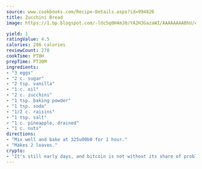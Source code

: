 ```yaml
---
source: www.cookbooks.com/Recipe-Details.aspx?id=994826
title: Zucchini Bread
image: https://1.bp.blogspot.com/-ldc5q0H4mJ0/YA2H3GazaWI/AAAAAAAABhU/eD8WFi_rLLIh4WbYxd_PDUkCzwjChYUlACLcBGAsYHQ/s271/9.png

yield: 1
ratingValue: 4.5
calories: 286 calories
reviewCount: 278
cookTime: PT0H
prepTime: PT30M
ingredients:
- "3 eggs"
- "2 c. sugar"
- "2 tsp. vanilla"
- "1 c. oil"
- "2 c. zucchini"
- "1 tsp. baking powder"
- "1 tsp. soda"
- "1/2 c. raisins"
- "1 tsp. salt"
- "1 c. pineapple, drained"
- "1 c. nuts"
directions:
- "Mix well and bake at 325u00b0 for 1 hour."
- "Makes 2 loaves."
crypto:
- "It's still early days, and bitcoin is not without its share of problems."
---
```


